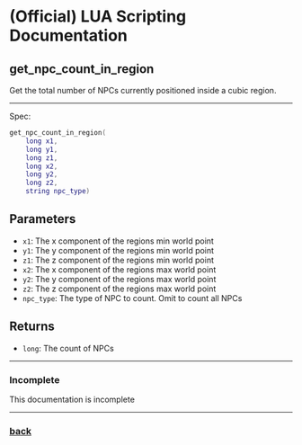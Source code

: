 
# (Official) LUA Scripting Documentation

## get_npc_count_in_region

Get the total number of NPCs currently positioned inside a cubic region.

___

Spec:

```lua
get_npc_count_in_region(
	long x1,
	long y1,
	long z1,
	long x2,
	long y2,
	long z2,
	string npc_type)
```

## Parameters

- `x1`: The x component of the regions min world point
- `y1`: The y component of the regions min world point
- `z1`: The z component of the regions min world point
- `x2`: The x component of the regions max world point
- `y2`: The y component of the regions max world point
- `z2`: The z component of the regions max world point
- `npc_type`: The type of NPC to count. Omit to count all NPCs

## Returns

- `long`: The count of NPCs

___

### Incomplete

This documentation is incomplete

___

### [back](../getters)
